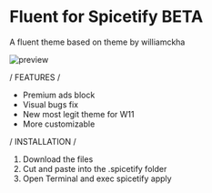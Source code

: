 # Fluent for Spicetify BETA

A fluent theme based on theme by williamckha

![preview](https://user-images.githubusercontent.com/88913489/164322770-a261a8cd-ecfd-4b23-9feb-15b517bdd8ce.png)


/ FEATURES /

- Premium ads block
- Visual bugs fix
- New most legit theme for W11
- More customizable


/ INSTALLATION /

1. Download the files
2. Cut and paste into the .spicetify folder
3. Open Terminal and exec spicetify apply
